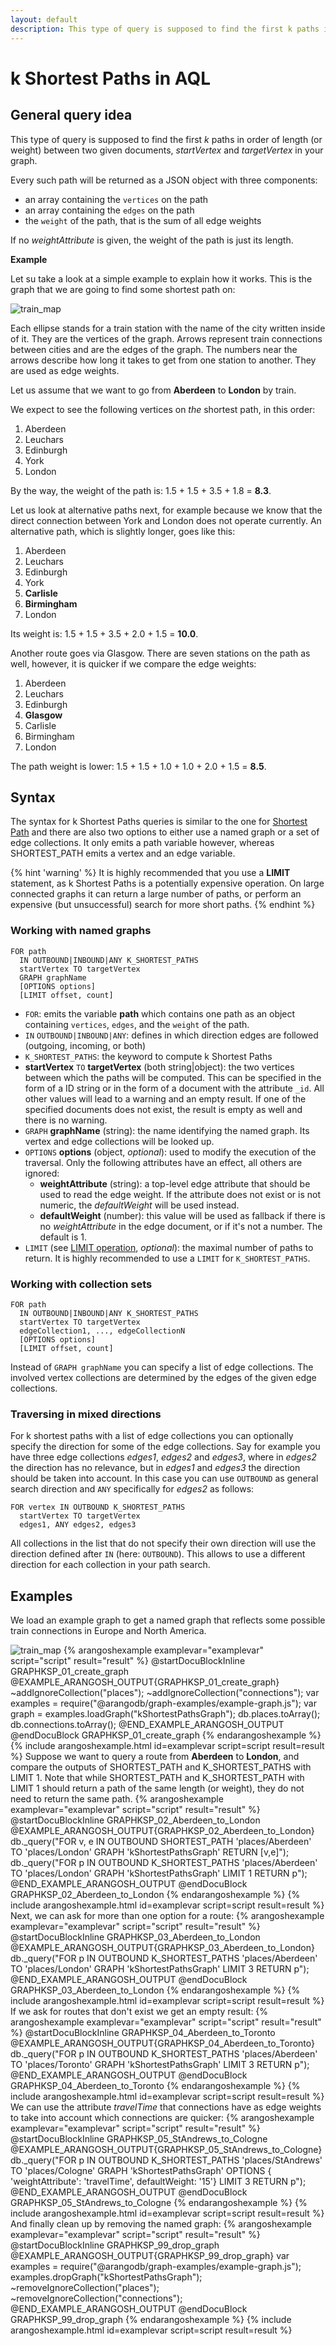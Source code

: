 ```yaml
---
layout: default
description: This type of query is supposed to find the first k paths in order of length(or weight) between two given documents, startVertex and targetVertex inyour graph
---
```

k Shortest Paths in AQL
=======================

General query idea
--------------------

This type of query is supposed to find the first *k* paths in order of length
(or weight) between two given documents, *startVertex* and *targetVertex* in
your graph.

Every such path will be returned as a JSON object with three components:

- an array containing the `vertices` on the path
- an array containing the `edges` on the path
- the `weight` of the path, that is the sum of all edge weights

If no *weightAttribute* is given, the weight of the path is just its length.

**Example**

Let su take a look at a simple example to explain how it works.
This is the graph that we are going to find some shortest path on:

![train_map](../images/train_map.png)

Each ellipse stands for a train station with the name of the city written inside
of it. They are the vertices of the graph. Arrows represent train connections
between cities and are the edges of the graph. The numbers near the arrows
describe how long it takes to get from one station to another. They are used
as edge weights.

Let us assume that we want to go from **Aberdeen** to **London** by train.

We expect to see the following vertices on *the* shortest path, in this order:

1. Aberdeen
2. Leuchars
3. Edinburgh
4. York
5. London

By the way, the weight of the path is: 1.5 + 1.5 + 3.5 + 1.8 = **8.3**.

Let us look at alternative paths next, for example because we know that the
direct connection between York and London does not operate currently.
An alternative path, which is slightly longer, goes like this:

1. Aberdeen
2. Leuchars
3. Edinburgh
4. York
5. **Carlisle**
6. **Birmingham**
7. London

Its weight is: 1.5 + 1.5 + 3.5 + 2.0 + 1.5 = **10.0**.

Another route goes via Glasgow. There are seven stations on the path as well,
however, it is quicker if we compare the edge weights:

1. Aberdeen
2. Leuchars
3. Edinburgh
4. **Glasgow**
5. Carlisle
6. Birmingham
7. London

The path weight is lower: 1.5 + 1.5 + 1.0 + 1.0 + 2.0 + 1.5 = **8.5**.

Syntax
------

The syntax for k Shortest Paths queries is similar to the one for
[Shortest Path](graphs-shortest-path.html) and there are also two options to either
use a named graph or a set of edge collections. It only emits a path
variable however, whereas SHORTEST_PATH emits a vertex and an edge variable.

{% hint 'warning' %}
It is highly recommended that you use a **LIMIT** statement, as
k Shortest Paths is a potentially expensive operation. On large connected
graphs it can return a large number of paths, or perform an expensive
(but unsuccessful) search for more short paths.
{% endhint %}

### Working with named graphs

```
FOR path
  IN OUTBOUND|INBOUND|ANY K_SHORTEST_PATHS
  startVertex TO targetVertex
  GRAPH graphName
  [OPTIONS options]
  [LIMIT offset, count]
```

- `FOR`: emits the variable **path** which contains one path as an object containing 
   `vertices`, `edges`, and the `weight` of the path.
- `IN` `OUTBOUND|INBOUND|ANY`: defines in which direction
  edges are followed (outgoing, incoming, or both)
- `K_SHORTEST_PATHS`: the keyword to compute k Shortest Paths
- **startVertex** `TO` **targetVertex** (both string\|object): the two vertices between
  which the paths will be computed. This can be specified in the form of
  a ID string or in the form of a document with the attribute `_id`. All other
  values will lead to a warning and an empty result. If one of the specified
  documents does not exist, the result is empty as well and there is no warning.
- `GRAPH` **graphName** (string): the name identifying the named graph. Its vertex and
  edge collections will be looked up.
- `OPTIONS` **options** (object, *optional*): used to modify the execution of the
  traversal. Only the following attributes have an effect, all others are ignored:
  - **weightAttribute** (string): a top-level edge attribute that should be used
  to read the edge weight. If the attribute does not exist or is not numeric, the
  *defaultWeight* will be used instead.
  - **defaultWeight** (number): this value will be used as fallback if there is
  no *weightAttribute* in the edge document, or if it's not a number. The default
  is 1.
- `LIMIT` (see [LIMIT operation](operations-limit.html), *optional*):
  the maximal number of paths to return. It is highly recommended to use
  a `LIMIT` for `K_SHORTEST_PATHS`.

### Working with collection sets

```
FOR path 
  IN OUTBOUND|INBOUND|ANY K_SHORTEST_PATHS
  startVertex TO targetVertex
  edgeCollection1, ..., edgeCollectionN
  [OPTIONS options]
  [LIMIT offset, count]
```

Instead of `GRAPH graphName` you can specify a list of edge collections.
The involved vertex collections are determined by the edges of the given
edge collections. 

### Traversing in mixed directions

For k shortest paths with a list of edge collections you can optionally specify the
direction for some of the edge collections. Say for example you have three edge
collections *edges1*, *edges2* and *edges3*, where in *edges2* the direction
has no relevance, but in *edges1* and *edges3* the direction should be taken into
account. In this case you can use `OUTBOUND` as general search direction and `ANY`
specifically for *edges2* as follows:

```
FOR vertex IN OUTBOUND K_SHORTEST_PATHS
  startVertex TO targetVertex
  edges1, ANY edges2, edges3
```

All collections in the list that do not specify their own direction will use the
direction defined after `IN` (here: `OUTBOUND`). This allows to use a different
direction for each collection in your path search.

Examples
--------

We load an example graph to get a named graph that reflects some possible
train connections in Europe and North America.

![train_map](../images/train_map.png)
{% arangoshexample examplevar="examplevar" script="script" result="result" %}
    @startDocuBlockInline GRAPHKSP_01_create_graph
    @EXAMPLE_ARANGOSH_OUTPUT{GRAPHKSP_01_create_graph}
    ~addIgnoreCollection("places");
    ~addIgnoreCollection("connections");
    var examples = require("@arangodb/graph-examples/example-graph.js");
    var graph = examples.loadGraph("kShortestPathsGraph");
    db.places.toArray();
    db.connections.toArray();
    @END_EXAMPLE_ARANGOSH_OUTPUT
    @endDocuBlock GRAPHKSP_01_create_graph
{% endarangoshexample %}
{% include arangoshexample.html id=examplevar script=script result=result %}
Suppose we want to query a route from **Aberdeen** to **London**, and compare
the outputs of SHORTEST_PATH and K_SHORTEST_PATHS with LIMIT 1. Note that while
SHORTEST_PATH and K_SHORTEST_PATH with LIMIT 1 should return a path of the same
length (or weight), they do not need to return the same path.
{% arangoshexample examplevar="examplevar" script="script" result="result" %}
    @startDocuBlockInline GRAPHKSP_02_Aberdeen_to_London
    @EXAMPLE_ARANGOSH_OUTPUT{GRAPHKSP_02_Aberdeen_to_London}
    db._query("FOR v, e IN OUTBOUND SHORTEST_PATH 'places/Aberdeen' TO 'places/London' GRAPH 'kShortestPathsGraph' RETURN [v,e]");
    db._query("FOR p IN OUTBOUND K_SHORTEST_PATHS 'places/Aberdeen' TO 'places/London' GRAPH 'kShortestPathsGraph' LIMIT 1 RETURN p");
    @END_EXAMPLE_ARANGOSH_OUTPUT
    @endDocuBlock GRAPHKSP_02_Aberdeen_to_London
{% endarangoshexample %}
{% include arangoshexample.html id=examplevar script=script result=result %}
Next, we can ask for more than one option for a route:
{% arangoshexample examplevar="examplevar" script="script" result="result" %}
    @startDocuBlockInline GRAPHKSP_03_Aberdeen_to_London
    @EXAMPLE_ARANGOSH_OUTPUT{GRAPHKSP_03_Aberdeen_to_London}
    db._query("FOR p IN OUTBOUND K_SHORTEST_PATHS 'places/Aberdeen' TO 'places/London' GRAPH 'kShortestPathsGraph' LIMIT 3 RETURN p");
    @END_EXAMPLE_ARANGOSH_OUTPUT
    @endDocuBlock GRAPHKSP_03_Aberdeen_to_London
{% endarangoshexample %}
{% include arangoshexample.html id=examplevar script=script result=result %}    
If we ask for routes that don't exist we get an empty result:
{% arangoshexample examplevar="examplevar" script="script" result="result" %}
    @startDocuBlockInline GRAPHKSP_04_Aberdeen_to_Toronto
    @EXAMPLE_ARANGOSH_OUTPUT{GRAPHKSP_04_Aberdeen_to_Toronto}
    db._query("FOR p IN OUTBOUND K_SHORTEST_PATHS 'places/Aberdeen' TO 'places/Toronto' GRAPH 'kShortestPathsGraph' LIMIT 3 RETURN p");
    @END_EXAMPLE_ARANGOSH_OUTPUT
    @endDocuBlock GRAPHKSP_04_Aberdeen_to_Toronto
{% endarangoshexample %}
{% include arangoshexample.html id=examplevar script=script result=result %}    
We can use the attribute *travelTime* that connections have as edge weights to
take into account which connections are quicker:
{% arangoshexample examplevar="examplevar" script="script" result="result" %}
    @startDocuBlockInline GRAPHKSP_05_StAndrews_to_Cologne
    @EXAMPLE_ARANGOSH_OUTPUT{GRAPHKSP_05_StAndrews_to_Cologne}
    db._query("FOR p IN OUTBOUND K_SHORTEST_PATHS 'places/StAndrews' TO 'places/Cologne' GRAPH 'kShortestPathsGraph' OPTIONS { 'weightAttribute': 'travelTime', defaultWeight: '15'} LIMIT 3 RETURN p");
    @END_EXAMPLE_ARANGOSH_OUTPUT
    @endDocuBlock GRAPHKSP_05_StAndrews_to_Cologne
{% endarangoshexample %}
{% include arangoshexample.html id=examplevar script=script result=result %}
And finally clean up by removing the named graph:
{% arangoshexample examplevar="examplevar" script="script" result="result" %}
    @startDocuBlockInline GRAPHKSP_99_drop_graph
    @EXAMPLE_ARANGOSH_OUTPUT{GRAPHKSP_99_drop_graph}
    var examples = require("@arangodb/graph-examples/example-graph.js");
    examples.dropGraph("kShortestPathsGraph");
    ~removeIgnoreCollection("places");
    ~removeIgnoreCollection("connections");
    @END_EXAMPLE_ARANGOSH_OUTPUT
    @endDocuBlock GRAPHKSP_99_drop_graph
{% endarangoshexample %}
{% include arangoshexample.html id=examplevar script=script result=result %}